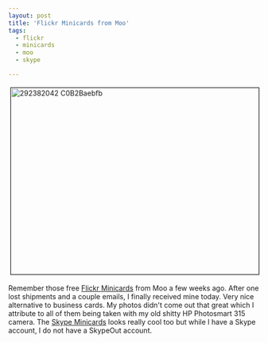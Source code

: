 ```yaml
---
layout: post
title: 'Flickr Minicards from Moo'
tags:
  - flickr
  - minicards
  - moo
  - skype

---
```


<img src="http://www.the8thsign.com/wp-content/uploads/2006/11/292382042_c0b2baebfb-tm.jpg" alt="292382042 C0B2Baebfb" border="1" height="375" hspace="4" vspace="4" width="499" />

Remember those free <a href="http://www.moo.com/flickr/">Flickr Minicards</a> from Moo a few weeks ago. After one lost shipments and a couple emails, I finally received mine today. Very nice alternative to business cards. My photos didn't come out that great which I attribute to all of them being taken with my old shitty HP Photosmart 315 camera. The <a href="http://www.moo.com/skype/">Skype Minicards</a> looks really cool too but while I have a Skype account, I do not have a SkypeOut account.

<!-- technorati tags start -->
<!-- technorati tags end -->
